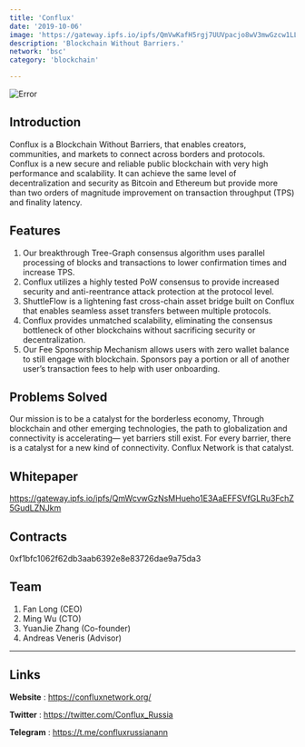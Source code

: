 ```yaml
---
title: 'Conflux'
date: '2019-10-06'
image: 'https://gateway.ipfs.io/ipfs/QmVwKafH5rgj7UUVpacjo8wV3mwGzcw1LLoFEZiUvsxStd'
description: 'Blockchain Without Barriers.'
network: 'bsc'
category: 'blockchain'

---
```


![Error](https://gateway.ipfs.io/ipfs/QmX2jBNfXftiv5UyYYenGJfs8FNHnrYRmubBAvrkur3Aer)

## Introduction

Conflux is a Blockchain Without Barriers, that enables creators, communities, and markets to connect across borders and protocols. Conflux is a new secure and reliable public blockchain with very high performance and scalability. It can achieve the same level of decentralization and security as Bitcoin and Ethereum but provide more than two orders of magnitude improvement on transaction throughput (TPS) and finality latency.


## Features

1. Our breakthrough Tree-Graph consensus algorithm uses parallel processing of blocks and transactions to lower confirmation times and increase TPS.
3. Conflux utilizes a highly tested PoW consensus to provide increased security and anti-reentrance attack protection at the protocol level.
4. ShuttleFlow is a lightening fast cross-chain asset bridge built on Conflux that enables seamless asset transfers between multiple protocols.
5. Conflux provides unmatched scalability, eliminating the consensus bottleneck of other blockchains without sacrificing security or decentralization.
6. Our Fee Sponsorship Mechanism allows users with zero wallet balance to still engage with blockchain. Sponsors pay a portion or all of another user’s transaction fees to help with user onboarding.

## Problems Solved

Our mission is to be a catalyst for the borderless economy, Through blockchain and other emerging technologies, the path to globalization and connectivity is accelerating— yet barriers still exist. For every barrier, there is a catalyst for a new kind of connectivity. Conflux Network is that catalyst.


## Whitepaper

https://gateway.ipfs.io/ipfs/QmWcvwGzNsMHueho1E3AaEFFSVfGLRu3FchZ5GudLZNJkm

## Contracts

0xf1bfc1062f62db3aab6392e8e83726dae9a75da3


## Team

1. Fan Long (CEO)
2. Ming Wu (CTO)
3. YuanJie Zhang (Co-founder)
4. Andreas Veneris (Advisor)


---

## Links

**Website** : <https://confluxnetwork.org/>

**Twitter** : <https://twitter.com/Conflux_Russia>

**Telegram** : <https://t.me/confluxrussianann>
